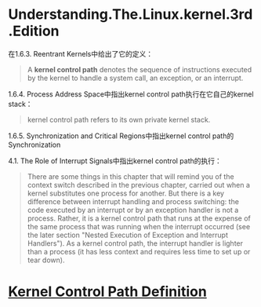 # Understanding.The.Linux.kernel.3rd.Edition



在1.6.3. Reentrant Kernels中给出了它的定义：

> A **kernel control path** denotes the sequence of instructions executed by the kernel to handle a system call, an exception, or an interrupt.

1.6.4. Process Address Space中指出kernel control path执行在它自己的kernel stack：

> kernel control path refers to its own private kernel stack.

1.6.5. Synchronization and Critical Regions中指出kernel control path的Synchronization

4.1. The Role of Interrupt Signals中指出kernel control path的执行：

> There are some things in this chapter that will remind you of the context switch described in the previous chapter, carried out when a kernel substitutes one process for another. But there is a key
> difference between interrupt handling and process switching: the code executed by an interrupt or
> by an exception handler is not a process. Rather, it is a kernel control path that runs at the expense
> of the same process that was running when the interrupt occurred (see the later section "Nested
> Execution of Exception and Interrupt Handlers"). As a kernel control path, the interrupt handler is
> lighter than a process (it has less context and requires less time to set up or tear down).



# [Kernel Control Path Definition](http://www.linfo.org/kernel_control_path.html)